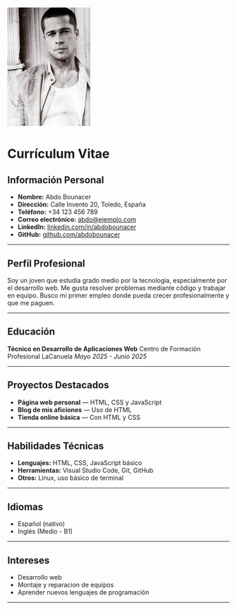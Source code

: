 # ![Foto de perfil](foto.jpg)

# Currículum Vitae

## Información Personal

* **Nombre:** Abdo Bounacer
* **Dirección:** Calle Invento 20, Toledo, España
* **Teléfono:** +34 123 456 789
* **Correo electrónico:** [abdo@ejemplo.com](mailto:abdo@ejeplo.com)
* **LinkedIn:** [linkedin.com/in/abdobounacer](https://linkedin.com/in/abdobounacer)
* **GitHub:** [github.com/abdobounacer](https://github.com/abdobounacer)

---

## Perfil Profesional

Soy un joven que estudia grado medio por la tecnología, especialmente por el desarrollo web. Me gusta resolver problemas mediante código y trabajar en equipo. Busco mi primer empleo donde pueda crecer profesionalmente y que me paguen.

---

## Educación

**Técnico en Desarrollo de Aplicaciones Web**
Centro de Formación Profesional LaCanuela
*Mayo 2025 - Junio 2025*

---

## Proyectos Destacados

* **Página web personal** — HTML, CSS y JavaScript
* **Blog de mis aficiones** — Uso de HTML
* **Tienda online básica** — Con HTML y CSS

---

## Habilidades Técnicas

* **Lenguajes:** HTML, CSS, JavaScript básico
* **Herramientas:** Visual Studio Code, Git, GitHub
* **Otros:** Linux, uso básico de terminal

---

## Idiomas

* Español (nativo)
* Inglés (Medio - B1)

---

## Intereses

* Desarrollo web
* Montaje y reparacion de equipos
* Aprender nuevos lenguajes de programación

---
